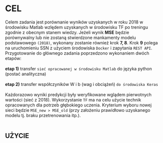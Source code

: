 # CEL
Celem zadania jest porównanie wyników uzyskanych w roku 2018 w środowisku Matlab  wzlędem uzyskanych w środowisku TF po treningu zgodnie z obecnym stanem wiedzy. Jeżeli wynik **MSE** będzie porównywalny lub nie zostaną stwierdzone mankamenty modelu podstawowego `(2018)`, wykonany zostanie również krok **7, 8**. Krok **9** polega na uruchomieniu SSN z użyciem środowiska `Docker` i zapytania `REST API`. Przygotowanie do głównego zadania poprzedzono wykonaniem dwóch etapów: <br><br>
**etap 1)** transfer `sieć opracowanej w środowisku Matlab` do języka python  (postać analityczna)<br><br>
**etap 2)** transfer współczyników W i b (wag i obciążeń) `do środowiska Keras`<br><br>
Każdorazowo wyniki predykcji były weryfikowane wglądem pierwotnych wartości (sieć z 2018). Wykorzystanie `TF` ma na celu użycie technik opracowanych dla potrzeb głębokiego uczenia. Kryterium wyboru nowej sieci będzie `MSE_new > MSE_old` (przy założeniu prawidłowo uzyskanego modelu tj. braku przetrenowania itp.). <br><br>

## UŻYCIE